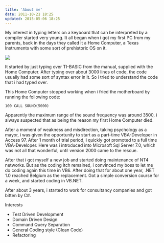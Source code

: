```yaml
---
title: 'About me'
date: 2011-10-21 18:25
updated: 2015-05-06 18:25
---
```


My interest in typing letters on a keyboard that can be interpreted by a compiler started very young. It all began when i got my first PC from my parents, back in the days they called it a Home Computer, a Texas Instruments with some sort of prehistoric OS on it.

![](/images/ti-994a.jpg)

It started by just typing over TI-BASIC from the manual, supplied with the Home Computer. After typing over about 3000 lines of code, the code usually had some sort of syntax error in it. So i tried to understand the code that i had typed over.

This Home Computer stopped working when i fried the motherboard by running the following code:

```basic
100 CALL SOUND(5000)
```

Apparently the maximum range of the sound frequency was around 3500, i always suspected that as being the reason my first Home Computer died.

After a moment of weakness and misdirection, taking psychology as a mayor, i was given the opportunity to start as a part-time VBA-Developer in Access 97. After 1 month of trial period, i quickly got promoted to a full time VBA-Developer. Here was i introduced into Microsoft Sql Server 7.0, which was not all that wonderful, until version 2000 came to the rescue.

After that i got myself a new job and started doing maintenance of NT4 networks. But as the coding itch remained, i convinced my boss to let me do coding again this time in VB6. After doing that for about one year, .NET 1.0 reached Belgium as the replacement. Got a simple conversion course for a week, and started coding in VB.NET.

After about 3 years, i started to work for consultancy companies and got bitten by C#.

Interests

- Test Driven Development
- Domain Driven Design
- Command Query Separation
- General Coding style (Clean Code)
- Refactoring
